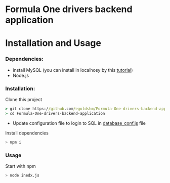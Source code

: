 <h1> Formula One drivers backend application </h1>

# Installation and Usage

### Dependencies:

- install MySQL (you can install in localhosy by this [tutorial](https://ladvien.com/data-analytics-mysql-localhost-setup/))
- Node.js

### Installation:

Clone this project

```cmd
> git clone https://github.com/egoldshm/Formula-One-drivers-backend-application
> cd Formula-One-drivers-backend-application
```

- Update configuration file to login to SQL in [database_conf.js](database_conf.js) file 

Install dependencies

```bash
> npm i
```

### Usage

Start with npm

```bash
> node inedx.js
```

